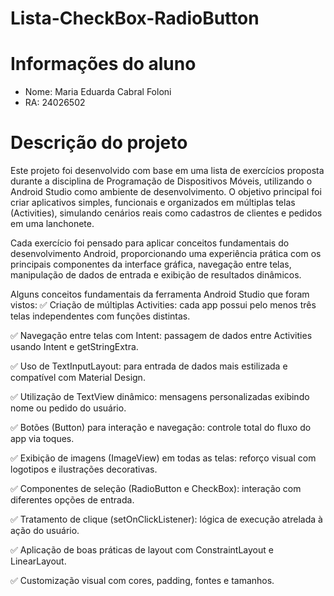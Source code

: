 # Lista-CheckBox-RadioButton
# Informações do aluno
- Nome: Maria Eduarda Cabral Foloni
- RA: 24026502

# Descrição do projeto
Este projeto foi desenvolvido com base em uma lista de exercícios proposta durante a disciplina de Programação de Dispositivos Móveis, utilizando o Android Studio como ambiente de desenvolvimento. O objetivo principal foi criar aplicativos simples, funcionais e organizados em múltiplas telas (Activities), simulando cenários reais como cadastros de clientes e pedidos em uma lanchonete.

Cada exercício foi pensado para aplicar conceitos fundamentais do desenvolvimento Android, proporcionando uma experiência prática com os principais componentes da interface gráfica, navegação entre telas, manipulação de dados de entrada e exibição de resultados dinâmicos.<br>

Alguns conceitos fundamentais da ferramenta Android Studio que foram vistos:
✅ Criação de múltiplas Activities: cada app possui pelo menos três telas independentes com funções distintas.

✅ Navegação entre telas com Intent: passagem de dados entre Activities usando Intent e getStringExtra.

✅ Uso de TextInputLayout: para entrada de dados mais estilizada e compatível com Material Design.

✅ Utilização de TextView dinâmico: mensagens personalizadas exibindo nome ou pedido do usuário.

✅ Botões (Button) para interação e navegação: controle total do fluxo do app via toques.

✅ Exibição de imagens (ImageView) em todas as telas: reforço visual com logotipos e ilustrações decorativas.

✅ Componentes de seleção (RadioButton e CheckBox): interação com diferentes opções de entrada.

✅ Tratamento de clique (setOnClickListener): lógica de execução atrelada à ação do usuário.

✅ Aplicação de boas práticas de layout com ConstraintLayout e LinearLayout.

✅ Customização visual com cores, padding, fontes e tamanhos.

